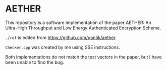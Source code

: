# AETHER

This repository is a software implementation of the paper AETHER: An Ultra-High Throughput and Low Energy Authenticated Encryption Scheme.

`./ref` is edited from https://github.com/qantik/aether.

`Checker.cpp` was created by me using SSE instructions.

Both implementations do not match the test vectors in the paper, but I have been unable to find the bug.
